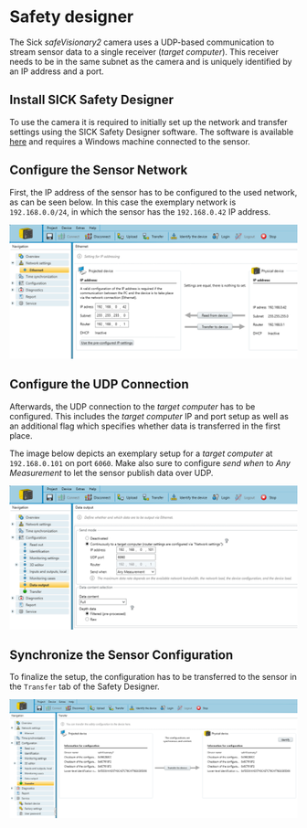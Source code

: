 # Safety designer

The Sick *safeVisionary2* camera uses a UDP-based communication to stream sensor data to a single receiver (*target computer*).
This receiver needs to be in the same subnet as the camera and is uniquely identified by an IP address and a port.

## Install SICK Safety Designer
To use the camera it is required to initially set up the network and transfer settings using the SICK Safety Designer software.
The software is available [here](https://www.sick.com/us/en/safety-controllers/safety-controllers/safety-designer/c/g575306) and requires a Windows machine connected to the sensor.

## Configure the Sensor Network
First, the IP address of the sensor has to be configured to the used network, as can be seen below.
In this case the exemplary network is `192.168.0.0/24`, in which the sensor has the `192.168.0.42` IP address.

![Ethernet setup in the safety designer](../images/ethernet_config.png)

## Configure the UDP Connection
Afterwards, the UDP connection to the *target computer* has to be configured.
This includes the *target computer* IP and port setup as well as an additional flag which specifies whether data is transferred in the first place.

The image below depicts an exemplary setup for a *target computer* at `192.168.0.101` on port `6060`.
Make also sure to configure *send when* to *Any Measurement* to let the sensor publish data over UDP.

![Data output configuration in the safety designer](../images/data_output.png)

## Synchronize the Sensor Configuration

To finalize the setup, the configuration has to be transferred to the sensor in the `Transfer` tab of the Safety Designer.

![Transfer configuration in the safety designer](../images/transfer_config.png)
